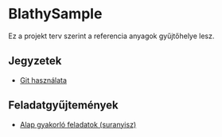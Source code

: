 # BlathySample

Ez a projekt terv szerint a referencia anyagok gyűjtőhelye lesz.

## Jegyzetek

- [Git használata](git.md)

## Feladatgyűjtemények

- [Alap gyakorló feladatok (suranyisz)](http://suranyisz.hu/infoA/programozasi_alapfeladatok.pdf)